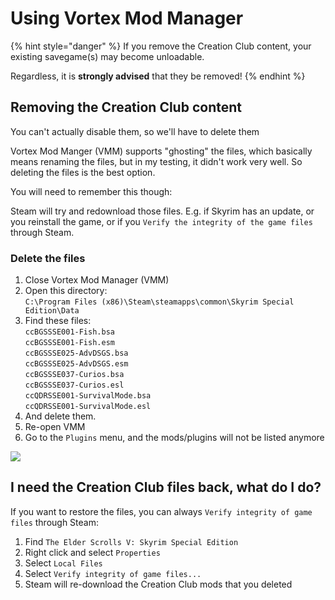 # Using Vortex Mod Manager

{% hint style="danger" %}
If you remove the Creation Club content, your existing savegame(s) may become unloadable.

Regardless, it is **strongly advised** that they be removed!
{% endhint %}

## Removing the Creation Club content

You can't actually disable them, so we'll have to delete them

Vortex Mod Manger (VMM) supports "ghosting" the files, which basically means renaming the files, but in my testing, it didn't work very well. So deleting the files is the best option.

You will need to remember this though:

Steam will try and redownload those files. E.g. if Skyrim has an update, or you reinstall the game, or if you `Verify the integrity of the game files` through Steam.

### Delete the files

1. Close Vortex Mod Manager (VMM)
2. Open this directory:\
   `C:\Program Files (x86)\Steam\steamapps\common\Skyrim Special Edition\Data`
3. Find these files:\
   `ccBGSSSE001-Fish.bsa`\
   `ccBGSSSE001-Fish.esm`\
   `ccBGSSSE025-AdvDSGS.bsa`\
   `ccBGSSSE025-AdvDSGS.esm`\
   `ccBGSSSE037-Curios.bsa`\
   `ccBGSSSE037-Curios.esl`\
   `ccQDRSSE001-SurvivalMode.bsa`\
   `ccQDRSSE001-SurvivalMode.esl`
4. And delete them.
5. Re-open VMM
6. Go to the `Plugins` menu, and the mods/plugins will not be listed anymore

![](https://shx.is/5CjqL0HvJ.gif)

## I need the Creation Club files back, what do I do?

If you want to restore the files, you can always `Verify integrity of game files` through Steam:

1. Find `The Elder Scrolls V: Skyrim Special Edition`
2. Right click and select `Properties`
3. Select `Local Files`
4. Select `Verify integrity of game files...`
5. Steam will re-download the Creation Club mods that you deleted
